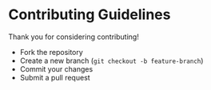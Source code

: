 # Contributing Guidelines

Thank you for considering contributing! 
- Fork the repository
- Create a new branch (`git checkout -b feature-branch`)
- Commit your changes
- Submit a pull request
